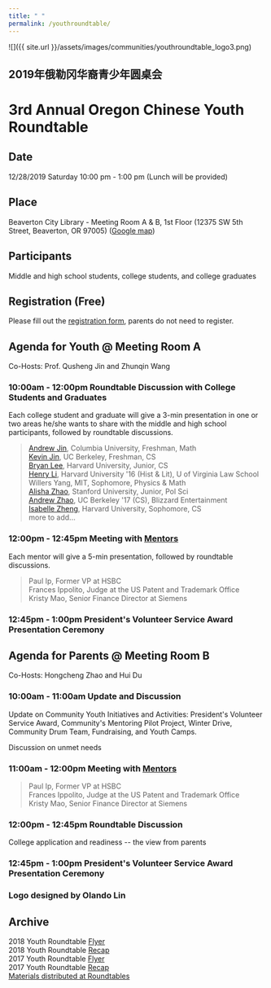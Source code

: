 ```yaml
---
title: " "
permalink: /youthroundtable/
---
```


![]({{ site.url }}/assets/images/communities/youthroundtable_logo3.png)

## 2019年俄勒冈华裔青少年圆桌会
# 3rd Annual Oregon Chinese Youth Roundtable

## Date
12/28/2019 Saturday 10:00 pm - 1:00 pm (Lunch will be provided)

## Place
Beaverton City Library - Meeting Room A & B, 1st Floor (12375 SW 5th Street, Beaverton, OR 97005) ([Google map](https://www.google.com/maps/place/12375+SW+5th+St,+Beaverton,+OR+97005/@45.4841084,-122.8062115,17z/data=!3m1!4b1!4m5!3m4!1s0x54950c21b4d2e3ad:0x21b979fd65c64c83!8m2!3d45.4841084!4d-122.8040228))

## Participants

Middle and high school students, college students, and college graduates

## Registration (Free)

Please fill out the [registration form](https://docs.google.com/forms/d/e/1FAIpQLSdwdICtXpzR0W3BzSSQVAR53tuPV07nIF2MDtEXfuo2Pgvl1Q/viewform?usp=sf_link), parents do not need to register.

## Agenda for Youth @ Meeting Room A

Co-Hosts: Prof. Qusheng Jin and Zhunqin Wang

### 10:00am - 12:00pm Roundtable Discussion with College Students and Graduates

Each college student and graduate will give a 3-min presentation in one or two areas he/she wants to share with the middle and high school participants, followed by roundtable discussions.

> [Andrew Jin](https://www.linkedin.com/in/andrew-jin-524293180/), Columbia University, Freshman, Math  
> [Kevin Jin](https://www.linkedin.com/in/kevin-jin-5304a8b6/), UC Berkeley, Freshman, CS  
> [Bryan Lee](https://www.linkedin.com/in/bryan-lee-029325118/), Harvard University, Junior, CS  
> [Henry Li](https://www.linkedin.com/in/henry-li-economic-justice/), Harvard University '16 (Hist & Lit), U of Virginia Law School
> Willers Yang, MIT, Sophomore, Physics & Math  
> [Alisha Zhao](https://www.linkedin.com/in/alishazhao/), Stanford University, Junior, Pol Sci  
> [Andrew Zhao](https://www.linkedin.com/in/zhaoandrew/), UC Berkeley '17 (CS), Blizzard Entertainment  
> [Isabelle Zheng](https://www.linkedin.com/in/isabellez/), Harvard University, Sophomore, CS  
> more to add...  

### 12:00pm - 12:45pm Meeting with [Mentors](http://pdxchinesementoring.org)

Each mentor will give a 5-min presentation, followed by roundtable discussions.

> Paul Ip, Former VP at HSBC  
> Frances Ippolito, Judge at the US Patent and Trademark Office  
> Kristy Mao, Senior Finance Director at Siemens  

### 12:45pm - 1:00pm President's Volunteer Service Award Presentation Ceremony

## Agenda for Parents @ Meeting Room B

Co-Hosts: Hongcheng Zhao and Hui Du

### 10:00am - 11:00am Update and Discussion

Update on Community Youth Initiatives and Activities: President's Volunteer Service Award, Community's Mentoring Pilot Project, Winter Drive, Community Drum Team, Fundraising, and Youth Camps.

Discussion on unmet needs

### 11:00am - 12:00pm Meeting with [Mentors](http://pdxchinesementoring.org)

> Paul Ip, Former VP at HSBC  
> Frances Ippolito, Judge at the US Patent and Trademark Office  
> Kristy Mao, Senior Finance Director at Siemens  

### 12:00pm - 12:45pm Roundtable Discussion

College application and readiness -- the view from parents

### 12:45pm - 1:00pm President's Volunteer Service Award Presentation Ceremony

### Logo designed by Olando Lin

## Archive

2018 Youth Roundtable [Flyer](/assets/pdf/youth-roundtable-2018.pdf)  
2018 Youth Roundtable [Recap](http://pdxchinese.org/youth-roundtable-2018-recap/)  
2017 Youth Roundtable [Flyer](/assets/pdf/youth-roundtable-2017.pdf)  
2017 Youth Roundtable [Recap](http://pdxchinese.org/youth-roundtable-2017-recap/)  
[Materials distributed at Roundtables](http://pdxchinese.org/resources/benefits_resources/roundtable/)
